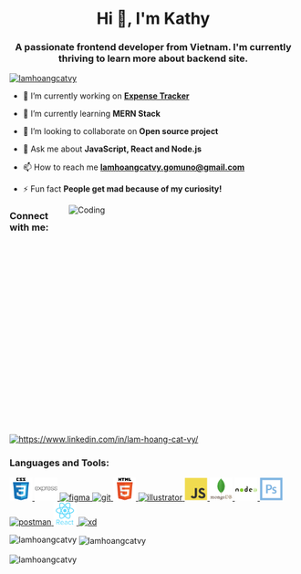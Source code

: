 <h1 align="center">Hi 👋, I'm Kathy</h1>
<h3 align="center">A passionate frontend developer from Vietnam. I'm currently thriving to learn more about backend site.</h3>

<p align="left"> <a href="https://github.com/ryo-ma/github-profile-trophy"><img src="https://github-profile-trophy.vercel.app/?username=lamhoangcatvy" alt="lamhoangcatvy" /></a> </p>

- 🔭 I’m currently working on <a href="[https://github.com/ryo-ma/github-profile-trophy](https://budget-tracker-app-liard.vercel.app/)">**Expense Tracker**</a>

- 🌱 I’m currently learning **MERN Stack**

- 👯 I’m looking to collaborate on **Open source project**

- 💬 Ask me about **JavaScript, React and Node.js**

- 📫 How to reach me **lamhoangcatvy.gomuno@gmail.com**

- ⚡ Fun fact **People get mad because of my curiosity!**

<img align="right" alt="Coding" width="400" height="400" src="https://scontent-hkg4-1.xx.fbcdn.net/v/t39.30808-6/370561548_3680692072252641_8897976118647758008_n.jpg?_nc_cat=101&ccb=1-7&_nc_sid=5f2048&_nc_ohc=Ir357Ip_zpMAX8jemJr&_nc_ht=scontent-hkg4-1.xx&oh=00_AfAxXqMwprw5Bt3wAvOlxNhFc9UD7zmtsmu1avPvfdV4Jg&oe=654E5387" />
<h3 align="left">Connect with me:</h3>
<p align="left">
<a href="https://linkedin.com/in/https://www.linkedin.com/in/lam-hoang-cat-vy/" target="blank"><img align="center" src="https://raw.githubusercontent.com/rahuldkjain/github-profile-readme-generator/master/src/images/icons/Social/linked-in-alt.svg" alt="https://www.linkedin.com/in/lam-hoang-cat-vy/" height="30" width="40" /></a>
</p>

<h3 align="left">Languages and Tools:</h3>
<p align="left"> <a href="https://www.w3schools.com/css/" target="_blank" rel="noreferrer"> <img src="https://raw.githubusercontent.com/devicons/devicon/master/icons/css3/css3-original-wordmark.svg" alt="css3" width="40" height="40"/> </a> <a href="https://expressjs.com" target="_blank" rel="noreferrer"> <img src="https://raw.githubusercontent.com/devicons/devicon/master/icons/express/express-original-wordmark.svg" alt="express" width="40" height="40"/> </a> <a href="https://www.figma.com/" target="_blank" rel="noreferrer"> <img src="https://www.vectorlogo.zone/logos/figma/figma-icon.svg" alt="figma" width="40" height="40"/> </a> <a href="https://git-scm.com/" target="_blank" rel="noreferrer"> <img src="https://www.vectorlogo.zone/logos/git-scm/git-scm-icon.svg" alt="git" width="40" height="40"/> </a> <a href="https://www.w3.org/html/" target="_blank" rel="noreferrer"> <img src="https://raw.githubusercontent.com/devicons/devicon/master/icons/html5/html5-original-wordmark.svg" alt="html5" width="40" height="40"/> </a> <a href="https://www.adobe.com/in/products/illustrator.html" target="_blank" rel="noreferrer"> <img src="https://www.vectorlogo.zone/logos/adobe_illustrator/adobe_illustrator-icon.svg" alt="illustrator" width="40" height="40"/> </a> <a href="https://developer.mozilla.org/en-US/docs/Web/JavaScript" target="_blank" rel="noreferrer"> <img src="https://raw.githubusercontent.com/devicons/devicon/master/icons/javascript/javascript-original.svg" alt="javascript" width="40" height="40"/> </a> <a href="https://www.mongodb.com/" target="_blank" rel="noreferrer"> <img src="https://raw.githubusercontent.com/devicons/devicon/master/icons/mongodb/mongodb-original-wordmark.svg" alt="mongodb" width="40" height="40"/> </a> <a href="https://nodejs.org" target="_blank" rel="noreferrer"> <img src="https://raw.githubusercontent.com/devicons/devicon/master/icons/nodejs/nodejs-original-wordmark.svg" alt="nodejs" width="40" height="40"/> </a> <a href="https://www.photoshop.com/en" target="_blank" rel="noreferrer"> <img src="https://raw.githubusercontent.com/devicons/devicon/master/icons/photoshop/photoshop-line.svg" alt="photoshop" width="40" height="40"/> </a> <a href="https://postman.com" target="_blank" rel="noreferrer"> <img src="https://www.vectorlogo.zone/logos/getpostman/getpostman-icon.svg" alt="postman" width="40" height="40"/> </a> <a href="https://reactjs.org/" target="_blank" rel="noreferrer"> <img src="https://raw.githubusercontent.com/devicons/devicon/master/icons/react/react-original-wordmark.svg" alt="react" width="40" height="40"/> </a> <a href="https://www.adobe.com/products/xd.html" target="_blank" rel="noreferrer"> <img src="https://cdn.worldvectorlogo.com/logos/adobe-xd.svg" alt="xd" width="40" height="40"/> </a> </p>

<p><img align="left" src="https://github-readme-stats.vercel.app/api/top-langs?username=lamhoangcatvy&show_icons=true&locale=en&layout=compact" alt="lamhoangcatvy" /></p>

<p>&nbsp;<img align="center" src="https://github-readme-stats.vercel.app/api?username=lamhoangcatvy&show_icons=true&locale=en" alt="lamhoangcatvy" /></p>

<p><img align="center" src="https://github-readme-streak-stats.herokuapp.com/?user=lamhoangcatvy&" alt="lamhoangcatvy" /></p>
